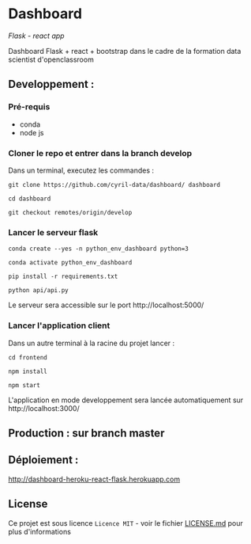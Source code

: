 # Dashboard
_Flask - react app_

Dashboard Flask +  react + bootstrap dans le cadre de la formation data scientist d'openclassroom

## Developpement : 

### Pré-requis
- conda
- node js

### Cloner le repo et entrer dans la branch develop

Dans un terminal, executez les commandes : 

``git clone https://github.com/cyril-data/dashboard/ dashboard``

``cd dashboard``

``git checkout remotes/origin/develop``

### Lancer le serveur flask

``conda create --yes -n python_env_dashboard python=3``

``conda activate python_env_dashboard``

``pip install -r requirements.txt``

``python api/api.py``

Le serveur sera accessible sur le port http://localhost:5000/

### Lancer l'application client

Dans un autre terminal à la racine du projet lancer : 

``cd frontend``

``npm install``

``npm start``

L'application en mode developpement sera lancée automatiquement sur http://localhost:3000/



## Production : sur branch master


## Déploiement : 

http://dashboard-heroku-react-flask.herokuapp.com


## License

Ce projet est sous licence ``Licence MIT`` - voir le fichier [LICENSE.md](LICENSE.md) pour plus d'informations

